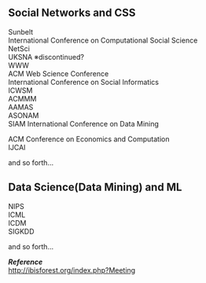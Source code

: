 ## Social Networks and CSS
Sunbelt  
International Conference on Computational Social Science  
NetSci  
UKSNA ※discontinued?  
WWW  
ACM Web Science Conference  
International Conference on Social Informatics  
ICWSM  
ACMMM  
AAMAS  
ASONAM  
SIAM International Conference on Data Mining  

ACM Conference on Economics and Computation  
IJCAI  


and so forth...  


## Data Science(Data Mining) and ML
NIPS  
ICML  
ICDM  
SIGKDD  

and so forth...

***Reference***  
http://ibisforest.org/index.php?Meeting  
